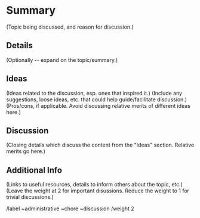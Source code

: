 # Summary

(Topic being discussed, and reason for discussion.)

## Details

(Optionally -- expand on the topic/summary.)

## Ideas

(Ideas related to the discussion, esp. ones that inspired it.)
(Include any suggestions, loose ideas, etc. that could help guide/facilitate discussion.)
(Pros/cons, if applicable. Avoid discussing relative merits of different ideas here.)

## Discussion

(Closing details which discuss the content from the "Ideas" section. Relative merits go here.)

## Additional Info

(Links to useful resources, details to inform others about the topic, etc.)
(Leave the weight at 2 for important disussions. Reduce the weight to 1 for trivial discussions.)


/label ~administrative ~chore ~discussion
/weight 2
